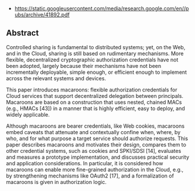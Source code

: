 
- https://static.googleusercontent.com/media/research.google.com/en//pubs/archive/41892.pdf

## Abstract

Controlled sharing is fundamental to distributed systems; yet, on the Web, and in the Cloud, sharing is still based on rudimentary mechanisms. More flexible, decentralized cryptographic authorization credentials have not been adopted, largely because their mechanisms have not been incrementally deployable, simple enough, or efficient enough to implement across the relevant systems and devices. 

This paper introduces macaroons: flexible authorization credentials for Cloud services that support decentralized delegation between principals. Macaroons are based on a construction that uses nested, chained MACs (e.g., HMACs [43]) in a manner that is highly efficient, easy to deploy, and widely applicable. 

Although macaroons are bearer credentials, like Web cookies, macaroons embed caveats that attenuate and contextually confine when, where, by who, and for what purpose a target service should authorize requests. This paper describes macaroons and motivates their design, compares them to other credential systems, such as cookies and SPKI/SDSI [14], evaluates and measures a prototype implementation, and discusses practical security and application considerations. In particular, it is considered how macaroons can enable more fine-grained authorization in the Cloud, e.g., by strengthening mechanisms like OAuth2 [17], and a formalization of macaroons is given in authorization logic.